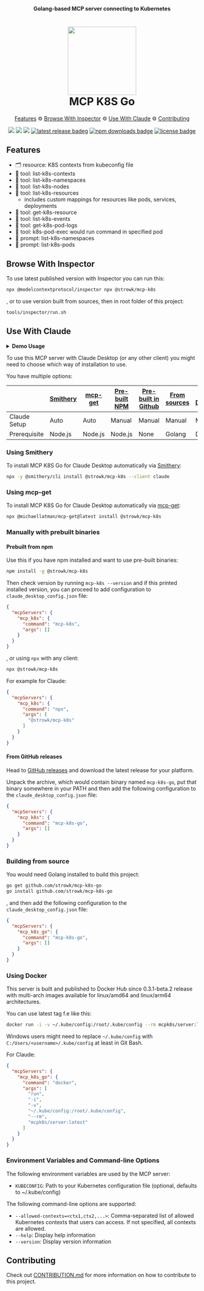 <h4 align="center">Golang-based MCP server connecting to Kubernetes</h4>

<h1 align="center">
   <img src="docs/images/logo.png" width="180"/>
   <br/>
   MCP K8S Go
</h1>

<p align="center">
  <a href="#features">Features</a> ⚙
  <a href="#browse-with-inspector">Browse With Inspector</a> ⚙
  <a href="#use-with-claude">Use With Claude</a> ⚙
  <a href="#contributing">Contributing</a>
</p>

<p align="center">
    <a href="https://github.com/strowk/mcp-k8s-go/actions/workflows/dependabot/dependabot-updates"><img src="https://github.com/strowk/mcp-k8s-go/actions/workflows/dependabot/dependabot-updates/badge.svg"></a>
    <a href="https://github.com/strowk/mcp-k8s-go/actions/workflows/test.yaml"><img src="https://github.com/strowk/mcp-k8s-go/actions/workflows/test.yaml/badge.svg"></a>
	  <a href="https://github.com/strowk/mcp-k8s-go/actions/workflows/golangci-lint.yaml"><img src="https://github.com/strowk/mcp-k8s-go/actions/workflows/golangci-lint.yaml/badge.svg"/></a>
    <a href="https://github.com/strowk/mcp-k8s-go/releases/latest"><img src="https://img.shields.io/github/v/release/strowk/mcp-k8s-go?logo=github&color=22ff22" alt="latest release badeg"></a>
    <a href="https://www.npmjs.com/package/@strowk/mcp-k8s"><img src="https://img.shields.io/npm/dm/@strowk/mcp-k8s?label=NPM downloads" alt="npm downloads badge"></a>
    <a href="https://github.com/strowk/mcp-k8s-go/blob/main/LICENSE"><img src="https://img.shields.io/github/license/strowk/mcp-k8s-go" alt="license badge"></a>
</p>

## Features

- 🗂️ resource: K8S contexts from kubeconfig file
- 🤖 tool: list-k8s-contexts
- 🤖 tool: list-k8s-namespaces
- 🤖 tool: list-k8s-nodes
- 🤖 tool: list-k8s-resources
  - includes custom mappings for resources like pods, services, deployments
- 🤖 tool: get-k8s-resource
- 🤖 tool: list-k8s-events
- 🤖 tool: get-k8s-pod-logs
- 🤖 tool: k8s-pod-exec would run command in specified pod
- 💬 prompt: list-k8s-namespaces
- 💬 prompt: list-k8s-pods

## Browse With Inspector

To use latest published version with Inspector you can run this:

```bash
npx @modelcontextprotocol/inspector npx @strowk/mcp-k8s
```

, or to use version built from sources, then in root folder of this project:

```bash
tools/inspector/run.sh
```

## Use With Claude

<details><summary><b>
Demo Usage
</b></summary>

Following chat with Claude Desktop demonstrates how it looks when selected particular context as a resource and then asked to check pod logs for errors in kube-system namespace:

![Claude Desktop](docs/images/claude-desktop-logs.png)

</details>

To use this MCP server with Claude Desktop (or any other client) you might need to choose which way of installation to use.

You have multiple options:

|              | <a href="#using-smithery">Smithery</a> | <a href="#using-mcp-get">mcp-get</a> | <a href="#prebuilt-from-npm">Pre-built NPM</a> | <a href="#from-github-releases">Pre-built in Github</a> | <a href="#building-from-source">From sources</a> | <a href="#using-docker">Using Docker</a> |
| ------------ | -------------------------------------- | ------------------------------------ | ---------------------------------------------- | ------------------------------------------------------- | ------------------------------------------------ | ---------------------------------------- |
| Claude Setup | Auto                                   | Auto                                 | Manual                                         | Manual                                                  | Manual                                           | Manual                                   |
| Prerequisite | Node.js                                | Node.js                              | Node.js                                        | None                                                    | Golang                                           | Docker                                   |

### Using Smithery

To install MCP K8S Go for Claude Desktop automatically via [Smithery](https://smithery.ai/server/@strowk/mcp-k8s):

```bash
npx -y @smithery/cli install @strowk/mcp-k8s --client claude
```

### Using mcp-get

To install MCP K8S Go for Claude Desktop automatically via [mcp-get](https://mcp-get.com/packages/%40strowk%2Fmcp-k8s):

```bash
npx @michaellatman/mcp-get@latest install @strowk/mcp-k8s
```

### Manually with prebuilt binaries

#### Prebuilt from npm

Use this if you have npm installed and want to use pre-built binaries:

```bash
npm install -g @strowk/mcp-k8s
```

Then check version by running `mcp-k8s --version` and if this printed installed version, you can proceed to add configuration to `claude_desktop_config.json` file:

```json
{
  "mcpServers": {
    "mcp_k8s": {
      "command": "mcp-k8s",
      "args": []
    }
  }
}
```

, or using `npx` with any client:

```bash
npx @strowk/mcp-k8s
```

For example for Claude:

```json
{
  "mcpServers": {
    "mcp_k8s": {
      "command": "npx",
      "args": [
        "@strowk/mcp-k8s"
      ]
    }
  }
}
```

#### From GitHub releases

Head to [GitHub releases](https://github.com/strowk/mcp-k8s-go/releases) and download the latest release for your platform.

Unpack the archive, which would contain binary named `mcp-k8s-go`, put that binary somewhere in your PATH and then add the following configuration to the `claude_desktop_config.json` file:

```json
{
  "mcpServers": {
    "mcp_k8s": {
      "command": "mcp-k8s-go",
      "args": []
    }
  }
}
```

### Building from source

You would need Golang installed to build this project:

```bash
go get github.com/strowk/mcp-k8s-go
go install github.com/strowk/mcp-k8s-go
```

, and then add the following configuration to the `claude_desktop_config.json` file:

```json
{
  "mcpServers": {
    "mcp_k8s_go": {
      "command": "mcp-k8s-go",
      "args": []
    }
  }
}
```

### Using Docker

This server is built and published to Docker Hub since 0.3.1-beta.2 release with multi-arch images available for linux/amd64 and linux/arm64 architectures.

You can use latest tag f.e like this:

```bash
docker run -i -v ~/.kube/config:/root/.kube/config --rm mcpk8s/server:latest
```

Windows users might need to replace `~/.kube/config` with `C:/Users/<username>/.kube/config` at least in Git Bash.

For Claude:

```json
{
  "mcpServers": {
    "mcp_k8s_go": {
      "command": "docker",
      "args": [
        "run",
        "-i",
        "-v",
        "~/.kube/config:/root/.kube/config",
        "--rm",
        "mcpk8s/server:latest"
      ]
    }
  }
}
```

### Environment Variables and Command-line Options

The following environment variables are used by the MCP server:

- `KUBECONFIG`: Path to your Kubernetes configuration file (optional, defaults to ~/.kube/config)

The following command-line options are supported:

- `--allowed-contexts=<ctx1,ctx2,...>`: Comma-separated list of allowed Kubernetes contexts that users can access. If not specified, all contexts are allowed.
- `--help`: Display help information
- `--version`: Display version information

## Contributing

Check out [CONTRIBUTION.md](./CONTRIBUTION.md) for more information on how to contribute to this project.
